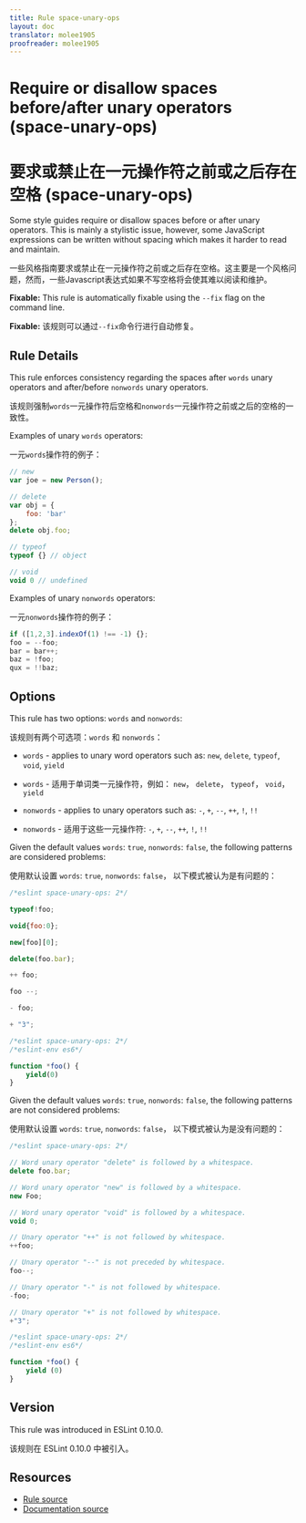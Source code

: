 ```yaml
---
title: Rule space-unary-ops
layout: doc
translator: molee1905
proofreader: molee1905
---
```

<!-- Note: No pull requests accepted for this file. See README.md in the root directory for details. -->

# Require or disallow spaces before/after unary operators (space-unary-ops)

# 要求或禁止在一元操作符之前或之后存在空格 (space-unary-ops)

Some style guides require or disallow spaces before or after unary operators. This is mainly a stylistic issue, however, some JavaScript expressions can be written without spacing which makes it harder to read and maintain.

一些风格指南要求或禁止在一元操作符之前或之后存在空格。这主要是一个风格问题，然而，一些Javascript表达式如果不写空格将会使其难以阅读和维护。

**Fixable:** This rule is automatically fixable using the `--fix` flag on the command line.

**Fixable:** 该规则可以通过`--fix`命令行进行自动修复。

## Rule Details

This rule enforces consistency regarding the spaces after `words` unary operators and after/before `nonwords` unary operators.

该规则强制`words`一元操作符后空格和`nonwords`一元操作符之前或之后的空格的一致性。

Examples of unary `words` operators:

一元`words`操作符的例子：

```js
// new
var joe = new Person();

// delete
var obj = {
    foo: 'bar'
};
delete obj.foo;

// typeof
typeof {} // object

// void
void 0 // undefined
```

Examples of unary `nonwords` operators:

一元`nonwords`操作符的例子：

```js
if ([1,2,3].indexOf(1) !== -1) {};
foo = --foo;
bar = bar++;
baz = !foo;
qux = !!baz;
```

## Options

This rule has two options: `words` and `nonwords`:

该规则有两个可选项：`words` 和 `nonwords`：

* `words` - applies to unary word operators such as: `new`, `delete`, `typeof`, `void`, `yield`

* `words` - 适用于单词类一元操作符，例如： `new`， `delete`， `typeof`， `void`， `yield`

* `nonwords` - applies to unary operators such as: `-`, `+`, `--`, `++`, `!`, `!!`

* `nonwords` - 适用于这些一元操作符: `-`, `+`, `--`, `++`, `!`, `!!`

Given the default values `words`: `true`, `nonwords`: `false`, the following patterns are considered problems:

使用默认设置 `words`: `true`, `nonwords`: `false`， 以下模式被认为是有问题的：

```js
/*eslint space-unary-ops: 2*/

typeof!foo;

void{foo:0};

new[foo][0];

delete(foo.bar);

++ foo;

foo --;

- foo;

+ "3";
```

```js
/*eslint space-unary-ops: 2*/
/*eslint-env es6*/

function *foo() {
    yield(0)
}
```

Given the default values `words`: `true`, `nonwords`: `false`, the following patterns are not considered problems:

使用默认设置 `words`: `true`, `nonwords`: `false`， 以下模式被认为是没有问题的：

```js
/*eslint space-unary-ops: 2*/

// Word unary operator "delete" is followed by a whitespace.
delete foo.bar;

// Word unary operator "new" is followed by a whitespace.
new Foo;

// Word unary operator "void" is followed by a whitespace.
void 0;

// Unary operator "++" is not followed by whitespace.
++foo;

// Unary operator "--" is not preceded by whitespace.
foo--;

// Unary operator "-" is not followed by whitespace.
-foo;

// Unary operator "+" is not followed by whitespace.
+"3";
```

```js
/*eslint space-unary-ops: 2*/
/*eslint-env es6*/

function *foo() {
    yield (0)
}
```

## Version

This rule was introduced in ESLint 0.10.0.

该规则在 ESLint 0.10.0 中被引入。

## Resources

* [Rule source](https://github.com/eslint/eslint/tree/master/lib/rules/space-unary-ops.js)
* [Documentation source](https://github.com/eslint/eslint/tree/master/docs/rules/space-unary-ops.md)
